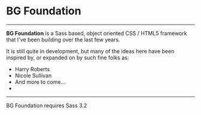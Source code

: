 <h1>BG Foundation</h1>
<hr />
<p>
	<strong>BG Foundation</strong> is a Sass based, object oriented CSS / HTML5 framework that I've been building over the last few years.
</p>

<p>
	It is still quite in development, but many of the ideas here have been inspired by, or expanded on by such fine folks as:
</p>
<ul>
	<li>Harry Roberts</li>
	<li>Nicole Sullivan</li>
	<li>And more to come...<li>
</ul>

<hr />

<p>BG Foundation requires Sass 3.2</p>